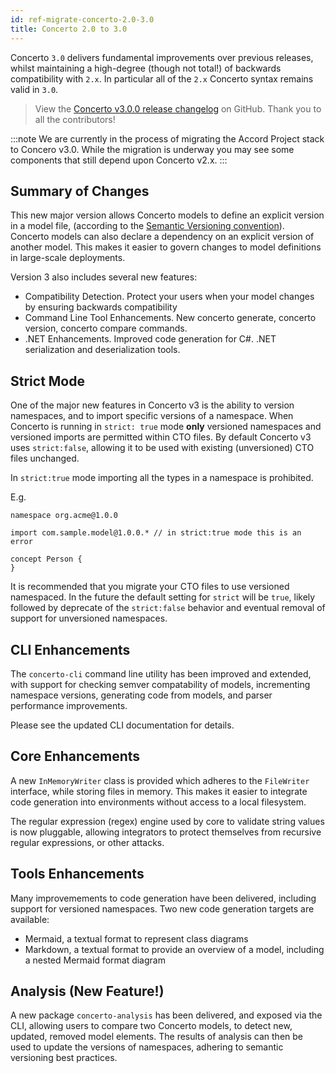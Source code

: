```yaml
---
id: ref-migrate-concerto-2.0-3.0
title: Concerto 2.0 to 3.0
---
```


Concerto `3.0` delivers fundamental improvements over previous releases, whilst maintaining a high-degree (though not total!) of backwards compatibility with `2.x`. In particular all of the `2.x` Concerto syntax remains valid in `3.0`.

> View the [Concerto v3.0.0 release changelog](https://github.com/accordproject/concerto/releases/tag/v3.0.0) on GitHub. Thank you to all the contributors!

:::note
We are currently in the process of migrating the Accord Project stack to Concero v3.0. While the migration is underway you may see some components that still depend upon Concerto v2.x.
:::

## Summary of Changes

This new major version allows Concerto models to define an explicit version in a model file, (according to the [Semantic Versioning convention](https://semver.org)). Concerto models can also declare a dependency on an explicit version of another model. This makes it easier to govern changes to model definitions in large-scale deployments.

Version 3 also includes several new features:
- Compatibility Detection. Protect your users when your model changes by ensuring backwards compatibility
- Command Line Tool Enhancements. New concerto generate, concerto version, concerto compare commands.
- .NET Enhancements. Improved code generation for C#. .NET serialization and deserialization tools.

## Strict Mode

One of the major new features in Concerto v3 is the ability to version namespaces, and to import specific versions of a namespace. When Concerto is running in `strict: true` mode **only** versioned namespaces and versioned imports are permitted within CTO files. By default Concerto v3 uses `strict:false`, allowing it to be used with existing (unversioned) CTO files unchanged. 

In `strict:true` mode importing all the types in a namespace is prohibited.

E.g.
```
namespace org.acme@1.0.0

import com.sample.model@1.0.0.* // in strict:true mode this is an error

concept Person {
}
```


It is recommended that you migrate your CTO files to use versioned namespaced. In the future the default setting for `strict` will be `true`, likely followed by deprecate of the `strict:false` behavior and eventual removal of support for unversioned namespaces.


## CLI Enhancements

The `concerto-cli` command line utility has been improved and extended, with support for checking semver compatability of models, incrementing namespace versions, generating code from models, and parser performance improvements.

Please see the updated CLI documentation for details.

## Core Enhancements

A new `InMemoryWriter` class is provided which adheres to the `FileWriter` interface, while storing files in memory. This makes it easier to integrate code generation into environments without access to a local filesystem.

The regular expression (regex) engine used by core to validate string values is now pluggable, allowing integrators to protect themselves from recursive regular expressions, or other attacks.

## Tools Enhancements

Many improvemements to code generation have been delivered, including support for versioned namespaces. Two new code generation targets are available:
- Mermaid, a textual format to represent class diagrams
- Markdown, a textual format to provide an overview of a model, including a nested Mermaid format diagram

## Analysis (New Feature!)

A new package `concerto-analysis` has been delivered, and exposed via the CLI, allowing users to compare two Concerto models, to detect new, updated, removed model elements. The results of analysis can then be used to update the versions of namespaces, adhering to  semantic versioning best practices.






